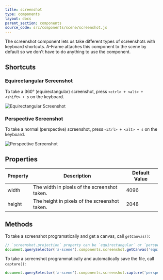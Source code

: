 ```yaml
---
title: screenshot
type: components
layout: docs
parent_section: components
source_code: src/components/scene/screenshot.js
---
```


The screenshot component lets us take different types of screenshots with
keyboard shortcuts. A-Frame attaches this component to the scene by default so
we don't have to do anything to use the component.

## Shortcuts

### Equirectangular Screenshot

To take a 360&deg; (equirectangular) screenshot, press `<ctrl> + <alt> + <shift> + s`
on the keyboard.

![Equirectangular Screenshot](https://cloud.githubusercontent.com/assets/674727/22461640/ea408ea4-e75e-11e6-9f8e-7566c4542587.png)

### Perspective Screenshot

To take a normal (perspective) screenshot, press `<ctrl> + <alt> + s` on the
keyboard.

![Perspective Screenshot](https://cloud.githubusercontent.com/assets/674727/22461641/ea43c218-e75e-11e6-8c5e-84c0bd2d691b.png)

## Properties

| Property   | Description                                               | Default Value   |
|------------|-----------------------------------------------------------|-----------------|
| width      | The width in pixels of the screenshot taken.              | 4096            |
| height     | The height in pixels of the screenshot taken.             | 2048            |

## Methods

To take a screenshot programatically and get a canvas, call `getCanvas()`:

```js
// `screenshot.projection` property can be `equirectangular` or `perspective`.
document.querySelector('a-scene').components.screenshot.getCanvas('equirectangular');
```

To take a screenshot programmatically and automatically save the file, call `capture()`:

```js
document.querySelector('a-scene').components.screenshot.capture('perspective')
```
